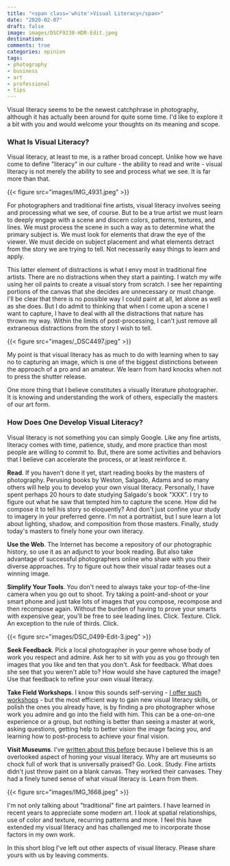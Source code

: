 ```yaml
---
title: "<span class='white'>Visual Literacy</span>"
date: "2020-02-07"
draft: false
image: images/DSCF9230-HDR-Edit.jpeg
destination:
comments: true
categories: opinion
tags:
- photography
- business
- art
- professional
- tips
---
```


Visual literacy seems to be the newest catchphrase in photography, although it has actually been around for quite some time. I'd like to explore it a bit with you and would welcome your thoughts on its meaning and scope. 

### What Is Visual Literacy?

Visual literacy, at least to me, is a rather broad concept. Unlike how we have come to define "literacy" in our culture - the ability to read and write - visual literacy is not merely the ability to see and process what we see. It is far more than that. 

{{< figure src="images/IMG_4931.jpeg" >}}

For photographers and traditional fine artists, visual literacy involves seeing and processing what we see, of course. But to be a true artist we must learn to deeply engage with a scene and discern colors, patterns, textures, and lines. We must process the scene in such a way as to determine what the primary subject is. We must look for elements that draw the eye of the viewer. We must decide on subject placement and what elements detract from the story we are trying to tell. Not necessarily easy things to learn and apply. 

This latter element of distractions is what I envy most in traditional fine artists. There are no distractions when they start a painting. I watch my wife using her oil paints to create a visual story from scratch. I see her repainting portions of the canvas that she decides are unnecessary or must change. I'll be clear that there is no possible way I could paint at all, let alone as well as she does. But I do admit to thinking that when I come upon a scene I want to capture, I have to deal with all the distractions that nature has thrown my way. Within the limits of post-processing, I can't just remove all extraneous distractions from the story I wish to tell. 

{{< figure src="images/_DSC4497.jpeg" >}}

My point is that visual literacy has as much to do with learning when to say no to capturing an image, which is one of the biggest distinctions between the approach of a pro and an amateur. We learn from hard knocks when not to press the shutter release. 

One more thing that I believe constitutes a visually literature photographer. It is knowing and understanding the work of others, especially the masters of our art form. 

### How Does One Develop Visual Literacy?

Visual literacy is not something you can simply Google. Like any fine artists, literacy comes with time, patience, study, and more practice than most people are willing to commit to. But, there are some activities and behaviors that I believe can accelerate the process, or at least reinforce it. 

**Read**. If you haven't done it yet, start reading books by the masters of photography. Perusing books by Weston, Salgado, Adams and so many others will help you to develop your own visual literacy. Personally, I have spent perhaps 20 hours to date studying Salgado's book "XXX". I try to figure out what he saw that tempted him to capture the scene. How did he compose it to tell his story so eloquently? And don't just confine your study to imagery in your preferred genre. I'm not a portraitist, but I sure learn a lot about lighting, shadow, and composition from those masters. Finally, study today's masters to finely hone your own literacy.

**Use the Web**. The Internet has become a repository of our photographic history, so use it as an adjunct to your book reading. But also take advantage of successful photographers online who share with you their diverse approaches. Try to figure out how their visual radar teases out a winning image.

**Simplify Your Tools**. You don't need to always take your top-of-the-line camera when you go out to shoot. Try taking a point-and-shoot or your smart phone and just take lots of images that you compose, recompose and then recompose again. Without the burden of having to prove your smarts with expensive gear, you'll be free to see leading lines. Click. Texture. Click. An exception to the rule of thirds. Click. 

{{< figure src="images/DSC_0499-Edit-3.jpeg" >}}

**Seek Feedback**. Pick a local photographer in your genre whose body of work you respect and admire. Ask her to sit with you as you go through ten images that you like and ten that you don't. Ask for feedback. What does she see that you weren't able to? How would she have captured the image? Use that feedback to refine your own visual literacy. 

**Take Field Workshops**. I know this sounds self-serving - [I offer such workshops]() - but the most efficient way to gain new visual literacy skills, or polish the ones you already have, is by finding a pro photographer whose work you admire and go into the field with him. This can be a one-on-one experience or a group, but nothing is better than seeing a master at work, asking questions, getting help to better vision the image facing you, and learning how to post-process to achieve your final vision.

**Visit Museums**. I've [written about this before](https://lesterpickerphoto.com/2019/11/26/span-classwhitethe-secret-is-in-the-art/span/) because I believe this is an overlooked aspect of honing your visual literacy. Why are art museums so chock full of work that is universally praised? Go. Look. Study. Fine artists didn't just throw paint on a blank canvas. They worked their canvases. They had a finely tuned sense of what visual literacy is. Learn from them. 

{{< figure src="images/IMG_1668.jpeg" >}}

I'm not only talking about "traditional" fine art painters. I have learned in recent years to appreciate some modern art. I look at spatial relationships, use of color and texture, recurring patterns and more. I feel this have extended my visual literacy and has challenged me to incorporate those factors in my own work. 

In this short blog I've left out other aspects of visual literacy. Please share yours with us by leaving comments. 